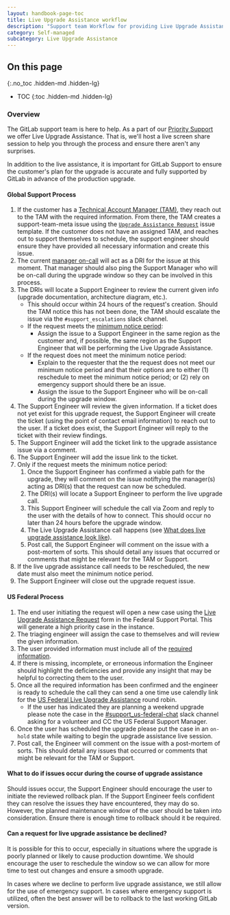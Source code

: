 ```yaml
---
layout: handbook-page-toc
title: Live Upgrade Assistance workflow
description: "Support team Workflow for providing Live Upgrade Assistance to customers"
category: Self-managed
subcategory: Live Upgrade Assistance
---
```


## On this page
{:.no_toc .hidden-md .hidden-lg}

- TOC
{:toc .hidden-md .hidden-lg}

### Overview

The GitLab support team is here to help. As a part of our [Priority Support](/support/index.html#priority-support)
we offer Live Upgrade Assistance. That is, we'll host a live screen share
session to help you through the process and ensure there aren't any surprises.

In addition to the live assistance, it is important for GitLab Support to ensure
the customer's plan for the upgrade is accurate and fully supported by GitLab in
advance of the production upgrade.

#### Global Support Process

1. If the customer has a
   [Technical Account Manager (TAM)](/handbook/customer-success/tam/#what-is-a-technical-account-manager-tam),
   they reach out to the TAM with the required information. From there, the TAM
   creates a support-team-meta issue using the [`Upgrade Assistance Request`](https://gitlab.com/gitlab-com/support/support-team-meta/issues/new?issuable_template=Upgrade%20Assistance%20Request) issue template. If the customer does not have an assigned TAM, and reaches out
   to support themselves to schedule, the support engineer should ensure they have provided all necessary information and
   create this issue.
1. The current [manager on-call](/handbook/support/on-call/index.html#manager-on-call) will act as a DRI for the issue at this moment.
   That manager should also ping the Support Manager who will be on-call during
   the upgrade window so they can be involved in this process.
1. The DRIs will locate a Support Engineer to review the current given info
   (upgrade documentation, architecture diagram, etc.).
   * This should occur within 24 hours of the request's creation. Should the
     TAM notice this has not been done, the TAM should escalate the issue via
     the `#support_escalations` slack channel.
   * If the request meets the [minimum notice period](https://about.gitlab.com/support/scheduling-live-upgrade-assistance.html#how-much-advanced-notice-must-i-give):
     * Assign the issue to a Support Engineer in the same region as the
       customer and, if possible, the same region as the Support Engineer that
       will be performing the Live Upgrade Assistance.
   * If the request does not meet the minimum notice period:
     * Explain to the requester that the the request does not meet our minimum
       notice period and that their options are to either (1) reschedule to
       meet the minimum notice period; or (2) rely on emergency support should
       there be an issue.
     * Assign the issue to the Support Engineer who will be on-call during the
       upgrade window.
1. The Support Engineer will review the given information. If a ticket does not
   yet exist for this upgrade request, the Support Engineer will create the
   ticket (using the point of contact email information) to reach out to the
   user. If a ticket does exist, the Support Engineer will reply to the ticket
   with their review findings.
1. The Support Engineer will add the ticket link to the upgrade assistance
   issue via a comment.
1. The Support Engineer will add the issue link to the ticket.
1. Only if the request meets the minimum notice period:
   1. Once the Support Engineer has confirmed a viable path for the upgrade, they
      will comment on the issue notiftying the manager(s) acting as DRI(s) that the
      request can now be scheduled.
   1. The DRI(s) will locate a Support Engineer to perform the live upgrade call.
   1. This Support Engineer will schedule the call via Zoom and reply to the user
      with the details of how to connect. This should occur no later than 24 hours
      before the upgrade window.
   1. The Live Upgrade Assistance call happens (see
      [What does live upgrade assistance look like](/support/scheduling-live-upgrade-assistance.html#what-does-live-upgrade-assistance-look-like)).
   1. Post call, the Support Engineer will comment on the issue with a post-mortem
      of sorts. This should detail any issues that occurred or comments that might
      be relevant for the TAM or Support.
1. If the live upgrade assistance call needs to be rescheduled, the new date
   must also meet the minimum notice period.
1. The Support Engineer will close out the upgrade request issue.

#### US Federal Process

1. The end user initiating the request will open a new case using the [Live Upgrade Assistance Request]() form in the Federal Support Portal. This will generate a high priority case in the instance.
1. The triaging engineer will assign the case to themselves and will review the given information.
1. The user provided information must include all of the [required information](https://about.gitlab.com/support/scheduling-live-upgrade-assistance.html#what-information-do-i-need-to-schedule-live-upgrade-assistance).
1. If there is missing, incomplete, or erroneous information the Engineer should highlight the deficiencies and provide any insight that may be helpful to correcting them to the user.
1. Once all the required information has been confirmed and the engineer is ready to schedule the call they can send a one time use calendly link for the [US Federal Live Upgrade Assistance]() round robin.
    - If the user has indicated they are planning a weekend upgrade please note the case in the [#support_us-federal-chat](https://gitlab.slack.com/archives/G01HYGJRN9W) slack channel asking for a volunteer and CC the US Federal Support Manager.
1. Once the user has scheduled the upgrade please put the case in an `on-hold` state while waiting to begin the upgrade assistance live session.
1. Post call, the Engineer will comment on the issue with a post-mortem of sorts. This should detail any issues that occurred or comments that might be relevant for the TAM or Support.

#### What to do if issues occur during the course of upgrade assistance

Should issues occur, the Support Engineer should encourage the user to initiate
the reviewed rollback plan. If the Support Engineer feels confident they can
resolve the issues they have encountered, they may do so. However, the planned
maintenance window of the user should be taken into consideration. Ensure there is
enough time to rollback should it be required.

#### Can a request for live upgrade assistance be declined?

It is possible for this to occur, especially in situations where the upgrade
is poorly planned or likely to cause production downtime. We should encourage
the user to reschedule the window so we can allow for more time to test out
changes and ensure a smooth upgrade.

In cases where we decline to perform live upgrade assistance, we still
allow for the use of emergency support. In cases where emergency support is
utilized, often the best answer will be to rollback to the last working GitLab
version.
